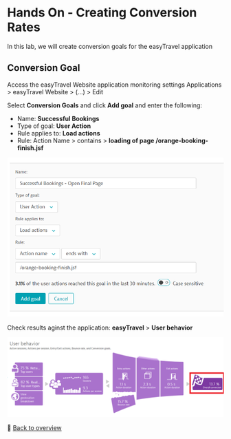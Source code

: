 # Hands On - Creating Conversion Rates

In this lab, we will create conversion goals for the easyTravel application

## Conversion Goal

Access the easyTravel Website application monitoring settings
  Applications > easyTravel Website > (...) > Edit

Select **Conversion Goals** and click **Add goal** and enter the following:

  * Name: **Successful Bookings**  
  * Type of goal: **User Action**  
  * Rule applies to: **Load actions**  
  * Rule: Action Name > contains > **loading of page /orange-booking-finish.jsf** 
 

![Conversion Goal](/img/conversion_goal.PNG)

Check results aginst the application: **easyTravel** > **User behavior**  

![Conversion Goal](/img/conversion_goal-done.PNG)

:arrow_up_small: [Back to overview](/README.md)